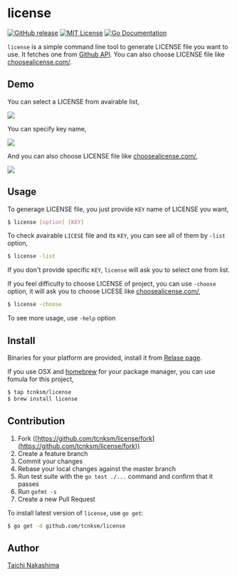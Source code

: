 # license

[![GitHub release](http://img.shields.io/github/release/tcnksm/license.svg?style=flat-square)][release]
[![MIT License](http://img.shields.io/badge/license-MIT-blue.svg?style=flat-square)][license]
[![Go Documentation](http://img.shields.io/badge/go-documentation-blue.svg?style=flat-square)][godocs]

[release]: https://github.com/tcnksm/license/releases
[license]: https://github.com/tcnksm/license/blob/master/LICENSE
[godocs]: http://godoc.org/github.com/tcnksm/license

`license` is a simple command line tool to generate LICENSE file you want to use. It fetches one from [Github API](https://developer.github.com/v3/licenses/). You can also choose LICENSE file like [choosealicense.com/](http://choosealicense.com/). 

## Demo

You can select a LICENSE from avairable list,

![](http://g.recordit.co/IlnUBhCUHX.gif)

You can specify key name,

![](http://g.recordit.co/FRKXgTvrml.gif)

And you can also choose LICENSE file like [choosealicense.com/](http://choosealicense.com/),

![](http://g.recordit.co/2MZs3RTnSd.gif)

## Usage

To generage LICENSE file, you just provide `KEY` name of LICENSE you want,

```bash
$ license [option] [KEY]
```

To check avairable `LICESE` file and its `KEY`, you can see all of them by `-list` option, 

```bash
$ license -list
```

If you don't provide specific `KEY`, `license` will ask you to select one from list.

If you feel difficulty to choose LICENSE of project, you can use `-choose` option, it will ask you to choose LICESE like [choosealicense.com/](http://choosealicense.com/),

```bash
$ license -choose
```

To see more usage, use `-help` option

## Install 

Binaries for your platform are provided, install it from [Relase page]().

If you use OSX and [homebrew]() for your package manager, you can use fomula for this project,

```bash
$ tap tcnksm/license
$ brew install license
```

## Contribution

1. Fork ([https://github.com/tcnksm/license/fork](https://github.com/tcnksm/license/fork))
1. Create a feature branch
1. Commit your changes
1. Rebase your local changes against the master branch
1. Run test suite with the `go test ./...` command and confirm that it passes
1. Run `gofmt -s`
1. Create a new Pull Request

To install latest version of `license`, use `go get`:

```bash
$ go get -d github.com/tcnksm/license
```


## Author

[Taichi Nakashima](https://github.com/tcnksm)
